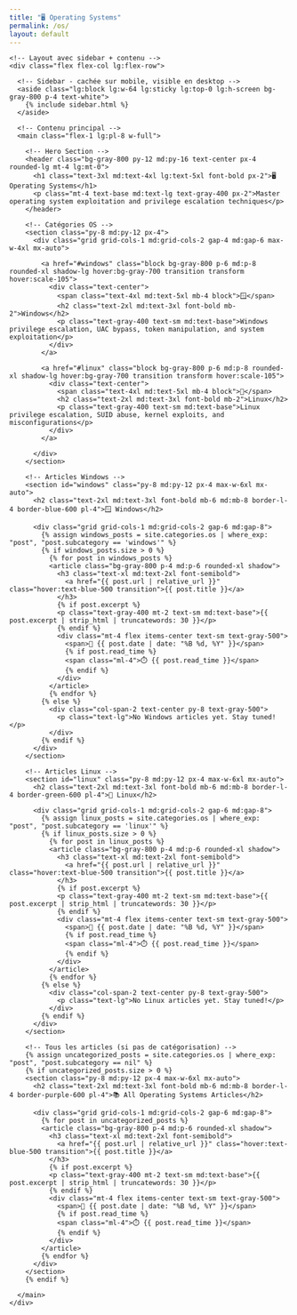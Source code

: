 ```yaml
---
title: "🖥️ Operating Systems"
permalink: /os/
layout: default
---
```


<html lang="en">
<head>
  <meta charset="UTF-8" />
  <meta name="viewport" content="width=device-width, initial-scale=1.0" />
  <link href="https://cdn.jsdelivr.net/npm/tailwindcss@2.2.19/dist/tailwind.min.css" rel="stylesheet">
</head>

<body class="bg-gray-900 text-gray-100 font-sans">

  <div class="max-w-7xl mx-auto px-4">

    <!-- Layout avec sidebar + contenu -->
    <div class="flex flex-col lg:flex-row">
      
      <!-- Sidebar - cachée sur mobile, visible en desktop -->
      <aside class="lg:block lg:w-64 lg:sticky lg:top-0 lg:h-screen bg-gray-800 p-4 text-white">
        {% include sidebar.html %}
      </aside>
      
      <!-- Contenu principal -->
      <main class="flex-1 lg:pl-8 w-full">
  
        <!-- Hero Section -->
        <header class="bg-gray-800 py-12 md:py-16 text-center px-4 rounded-lg mt-4 lg:mt-0">
          <h1 class="text-3xl md:text-4xl lg:text-5xl font-bold px-2">🖥️ Operating Systems</h1>
          <p class="mt-4 text-base md:text-lg text-gray-400 px-2">Master operating system exploitation and privilege escalation techniques</p>
        </header>

        <!-- Catégories OS -->
        <section class="py-8 md:py-12 px-4">
          <div class="grid grid-cols-1 md:grid-cols-2 gap-4 md:gap-6 max-w-4xl mx-auto">
            
            <a href="#windows" class="block bg-gray-800 p-6 md:p-8 rounded-xl shadow-lg hover:bg-gray-700 transition transform hover:scale-105">
              <div class="text-center">
                <span class="text-4xl md:text-5xl mb-4 block">🪟</span>
                <h2 class="text-2xl md:text-3xl font-bold mb-2">Windows</h2>
                <p class="text-gray-400 text-sm md:text-base">Windows privilege escalation, UAC bypass, token manipulation, and system exploitation</p>
              </div>
            </a>

            <a href="#linux" class="block bg-gray-800 p-6 md:p-8 rounded-xl shadow-lg hover:bg-gray-700 transition transform hover:scale-105">
              <div class="text-center">
                <span class="text-4xl md:text-5xl mb-4 block">🐧</span>
                <h2 class="text-2xl md:text-3xl font-bold mb-2">Linux</h2>
                <p class="text-gray-400 text-sm md:text-base">Linux privilege escalation, SUID abuse, kernel exploits, and misconfigurations</p>
              </div>
            </a>

          </div>
        </section>

        <!-- Articles Windows -->
        <section id="windows" class="py-8 md:py-12 px-4 max-w-6xl mx-auto">
          <h2 class="text-2xl md:text-3xl font-bold mb-6 md:mb-8 border-l-4 border-blue-600 pl-4">🪟 Windows</h2>
          
          <div class="grid grid-cols-1 md:grid-cols-2 gap-6 md:gap-8">
            {% assign windows_posts = site.categories.os | where_exp: "post", "post.subcategory == 'windows'" %}
            {% if windows_posts.size > 0 %}
              {% for post in windows_posts %}
              <article class="bg-gray-800 p-4 md:p-6 rounded-xl shadow">
                <h3 class="text-xl md:text-2xl font-semibold">
                  <a href="{{ post.url | relative_url }}" class="hover:text-blue-500 transition">{{ post.title }}</a>
                </h3>
                {% if post.excerpt %}
                <p class="text-gray-400 mt-2 text-sm md:text-base">{{ post.excerpt | strip_html | truncatewords: 30 }}</p>
                {% endif %}
                <div class="mt-4 flex items-center text-sm text-gray-500">
                  <span>📅 {{ post.date | date: "%B %d, %Y" }}</span>
                  {% if post.read_time %}
                  <span class="ml-4">⏱️ {{ post.read_time }}</span>
                  {% endif %}
                </div>
              </article>
              {% endfor %}
            {% else %}
              <div class="col-span-2 text-center py-8 text-gray-500">
                <p class="text-lg">No Windows articles yet. Stay tuned!</p>
              </div>
            {% endif %}
          </div>
        </section>

        <!-- Articles Linux -->
        <section id="linux" class="py-8 md:py-12 px-4 max-w-6xl mx-auto">
          <h2 class="text-2xl md:text-3xl font-bold mb-6 md:mb-8 border-l-4 border-green-600 pl-4">🐧 Linux</h2>
          
          <div class="grid grid-cols-1 md:grid-cols-2 gap-6 md:gap-8">
            {% assign linux_posts = site.categories.os | where_exp: "post", "post.subcategory == 'linux'" %}
            {% if linux_posts.size > 0 %}
              {% for post in linux_posts %}
              <article class="bg-gray-800 p-4 md:p-6 rounded-xl shadow">
                <h3 class="text-xl md:text-2xl font-semibold">
                  <a href="{{ post.url | relative_url }}" class="hover:text-blue-500 transition">{{ post.title }}</a>
                </h3>
                {% if post.excerpt %}
                <p class="text-gray-400 mt-2 text-sm md:text-base">{{ post.excerpt | strip_html | truncatewords: 30 }}</p>
                {% endif %}
                <div class="mt-4 flex items-center text-sm text-gray-500">
                  <span>📅 {{ post.date | date: "%B %d, %Y" }}</span>
                  {% if post.read_time %}
                  <span class="ml-4">⏱️ {{ post.read_time }}</span>
                  {% endif %}
                </div>
              </article>
              {% endfor %}
            {% else %}
              <div class="col-span-2 text-center py-8 text-gray-500">
                <p class="text-lg">No Linux articles yet. Stay tuned!</p>
              </div>
            {% endif %}
          </div>
        </section>

        <!-- Tous les articles (si pas de catégorisation) -->
        {% assign uncategorized_posts = site.categories.os | where_exp: "post", "post.subcategory == nil" %}
        {% if uncategorized_posts.size > 0 %}
        <section class="py-8 md:py-12 px-4 max-w-6xl mx-auto">
          <h2 class="text-2xl md:text-3xl font-bold mb-6 md:mb-8 border-l-4 border-purple-600 pl-4">📚 All Operating Systems Articles</h2>
          
          <div class="grid grid-cols-1 md:grid-cols-2 gap-6 md:gap-8">
            {% for post in uncategorized_posts %}
            <article class="bg-gray-800 p-4 md:p-6 rounded-xl shadow">
              <h3 class="text-xl md:text-2xl font-semibold">
                <a href="{{ post.url | relative_url }}" class="hover:text-blue-500 transition">{{ post.title }}</a>
              </h3>
              {% if post.excerpt %}
              <p class="text-gray-400 mt-2 text-sm md:text-base">{{ post.excerpt | strip_html | truncatewords: 30 }}</p>
              {% endif %}
              <div class="mt-4 flex items-center text-sm text-gray-500">
                <span>📅 {{ post.date | date: "%B %d, %Y" }}</span>
                {% if post.read_time %}
                <span class="ml-4">⏱️ {{ post.read_time }}</span>
                {% endif %}
              </div>
            </article>
            {% endfor %}
          </div>
        </section>
        {% endif %}
  
      </main>
    </div>
  </div>
</body>
</html>
